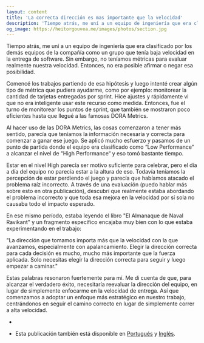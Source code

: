 ```yaml
---
layout: content
title: 'La correcta dirección es mas importante que la velocidad'
description: 'Tiempo atrás, me uní a un equipo de ingeniería que era clasificado por los demás equipos de la compañía como un grupo que tenía baja velocidad en la entrega de software. Sin embargo, no teníamos métricas para evaluar realmente nuestra velocidad. Entonces, no era posible afirmar o negar esa posibilidad.'
og_image: https://heitorgouvea.me/images/photos/section.jpg
---
```


Tiempo atrás, me uní a un equipo de ingeniería que era clasificado por los demás equipos de la compañía como un grupo que tenía baja velocidad en la entrega de software. Sin embargo, no teníamos métricas para evaluar realmente nuestra velocidad. Entonces, no era posible afirmar o negar esa posibilidad.

Comencé los trabajos partiendo de esa hipótesis y luego intenté crear algún tipo de métrica que pudiera ayudarme, como por ejemplo: monitorear la cantidad de tarjetas entregadas por sprint. Hice ajustes y rápidamente vi que no era inteligente usar este recurso como medida. Entonces, fue el turno de monitorear los puntos de sprint, que también se mostraron poco eficientes hasta que llegué a las famosas DORA Metrics.

Al hacer uso de las DORA Metrics, las cosas comenzaron a tener más sentido, parecía que teníamos la información necesaria y correcta para comenzar a ganar ese juego. Se aplicó mucho esfuerzo y pasamos de un punto de partida donde el equipo era clasificado como “Low Performance“ a alcanzar el nivel de “High Performance“ y eso tomó bastante tiempo.

Estar en el nivel High parecía ser motivo suficiente para celebrar, pero el día a día del equipo no parecía estar a la altura de eso. Todavía teníamos la percepción de estar perdiendo el juego y parecía que habíamos atacado el problema raíz incorrecto.  A través de una evaluación (puedo hablar más sobre esto en otra publicación), descubrí que realmente estaba abordando el problema incorrecto y que toda esa mejora en la velocidad por sí sola no causaba todo el impacto esperado.

En ese mismo período, estaba leyendo el libro "El Almanaque de Naval Ravikant" y un fragmento específico encajaba muy bien con lo que estaba experimentando en el trabajo:

"La dirección que tomamos importa más que la velocidad con la que avanzamos, especialmente con apalancamiento. Elegir la dirección correcta para cada decisión es mucho, mucho más importante que la fuerza aplicada. Solo necesitas elegir la dirección correcta para seguir y luego empezar a caminar."

Estas palabras resonaron fuertemente para mí. Me di cuenta de que, para alcanzar el verdadero éxito, necesitaría reevaluar la dirección del equipo, en lugar de simplemente enfocarme en la velocidad de entrega. Así que comenzamos a adoptar un enfoque más estratégico en nuestro trabajo, centrándonos en seguir el camino correcto en lugar de simplemente correr a alta velocidad.

-

* Esta publicación también está disponible en [Portugués](/2023/05/09/direcao-e-velocidade) y [Inglés](/2023/05/09/direction-and-velocity).